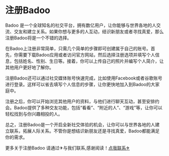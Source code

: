 # 注册Badoo

Badoo 是一个全球知名的社交平台，拥有数亿用户，让你能够与世界各地的人交流、交友和建立关系。如果你想与更多的人互动，结识新朋友或者寻找真爱，那么注册Badoo将是一个不错的选择。

在Badoo上注册非常简单，只需几个简单的步骤即可创建属于自己的账号。首先，你需要下载Badoo应用或者访问官方网站，然后选择注册选项并填写个人信息，包括姓名、性别、生日等。接着，你可以上传自己的照片并编写个人简介，让其他用户更好地了解你。

注册Badoo还可以通过社交媒体账号快速完成，比如使用Facebook或者谷歌账号进行登录。这样可以省去填写个人信息的步骤，让你更快地加入到Badoo的大家庭中。

注册之后，你可以开始浏览其他用户的资料，与他们进行聊天互动，甚至安排约会。Badoo提供了多种交友功能，包括“看看”、“附近的人”、“游戏”等，让你可以轻松找到与你兴趣相投的人。

总之，注册Badoo是一个开启全新社交体验的机会，让你可以与世界各地的人建立联系，拓展人际关系。不管你是想结识新朋友还是寻找真爱，Badoo都能满足你的需求。

更多关于注册Badoo 请通过✈与我们联系,感谢阅读！[点我联系✈](https://chat.G208.com)